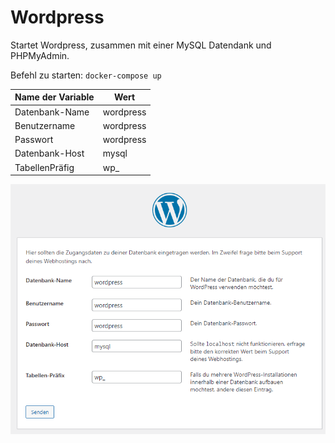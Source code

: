 # Wordpress

Startet Wordpress, zusammen mit einer MySQL Datendank und PHPMyAdmin.

Befehl zu starten: ```docker-compose up```

Name der Variable | Wert
---|---
Datenbank-Name | wordpress
Benutzername | wordpress
Passwort | wordpress
Datenbank-Host | mysql
TabellenPräfig | wp_

![Screenshot der Installation](Config.PNG)